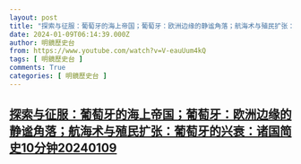 ```yaml
---
layout: post
title: "探索与征服：葡萄牙的海上帝国；葡萄牙：欧洲边缘的静谧角落；航海术与殖民扩张：葡萄牙的兴衰：诸国简史10分钟20240109"
date: 2024-01-09T06:14:39.000Z
author: 明鏡歷史台
from: https://www.youtube.com/watch?v=V-eauUum4kQ
tags: [ 明鏡歷史台 ]
comments: True
categories: [ 明鏡歷史台 ]
---
```

<!--1704780879000-->
[探索与征服：葡萄牙的海上帝国；葡萄牙：欧洲边缘的静谧角落；航海术与殖民扩张：葡萄牙的兴衰：诸国简史10分钟20240109](https://www.youtube.com/watch?v=V-eauUum4kQ)
------

<div>

</div>
